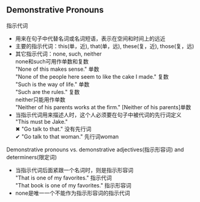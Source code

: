 ## Demonstrative Pronouns
指示代词
* 用来在句子中代替名词或名词短语，表示在空间和时间上的远近
* 主要的指示代词：this(单，近), that(单，远), these(复，近), those(复，远)
* 其它指示代词：none, such, neither  
none和such可用作单数和复数  
"None of this makes sense." 单数  
"None of the people here seem to like the cake I made." 复数  
"Such is the way of life." 单数  
"Such are the rules." 复数  
neither只能用作单数  
"Neither of his parents works at the firm."  [Neither of his parents]单数  
* 当指示代词用来描述人时，这个人必须要在句子中被代词的先行词定义  
"This must be Jake."  
✖ "Go talk to that." 没有先行词  
✔ "Go talk to that woman." 先行词woman  

Demonstrative pronouns vs. demonstrative adjectives(指示形容词) and determiners(限定词)
* 当指示代词后面紧跟一个名词时，则是指示形容词  
"That is one of my favorites." 指示代词  
"That book is one of my favorites." 指示形容词  
* none是唯一一个不能作为指示形容词的指示代词